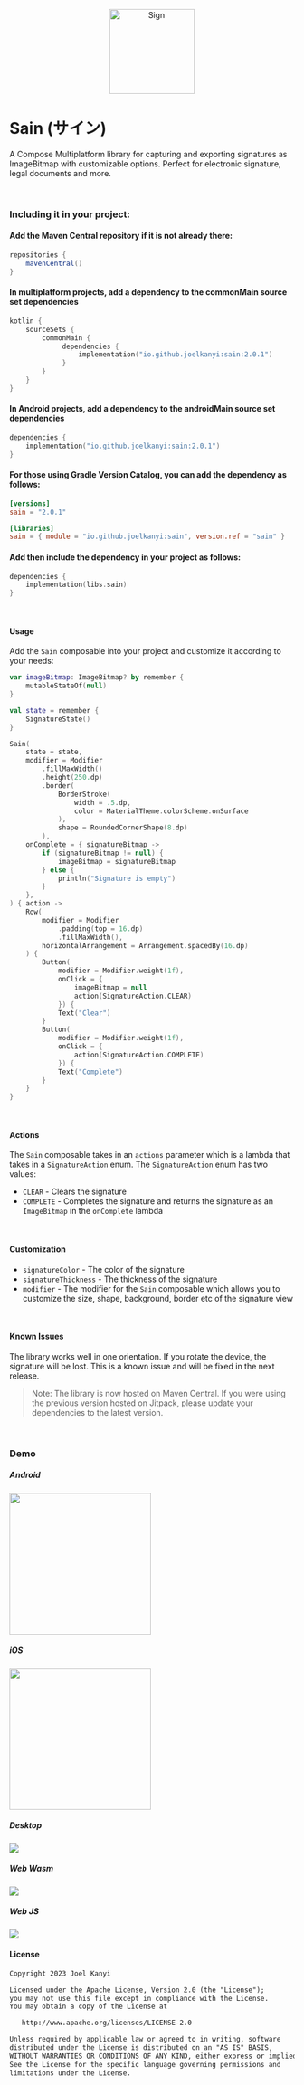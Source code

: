 <p align="center"><img src="demo/sain.gif" alt="Sign" height="150px"></p>

# Sain (サイン)
A Compose Multiplatform library for capturing and exporting signatures as ImageBitmap with customizable options. Perfect for electronic signature, legal documents and more.

</br>

### Including it in your project:

#### Add the Maven Central repository if it is not already there:
```gradle
repositories {
    mavenCentral()
}
```

#### In multiplatform projects, add a dependency to the commonMain source set dependencies
```kotlin
kotlin {
    sourceSets {
        commonMain {
             dependencies {
                 implementation("io.github.joelkanyi:sain:2.0.1")
             }
        }
    }
}
```

#### In Android projects, add a dependency to the androidMain source set dependencies
```kotlin
dependencies {
    implementation("io.github.joelkanyi:sain:2.0.1")
}
```

#### For those using Gradle Version Catalog, you can add the dependency as follows:
```libs.version.toml
[versions]
sain = "2.0.1"

[libraries]
sain = { module = "io.github.joelkanyi:sain", version.ref = "sain" }
```

#### Add then include the dependency in your project as follows:
```kotlin
dependencies {
    implementation(libs.sain)
}
```
</br>

#### Usage
Add the `Sain` composable into your project and customize it according to your needs:
```kotlin
var imageBitmap: ImageBitmap? by remember {
    mutableStateOf(null)
}

val state = remember {
    SignatureState()
}

Sain(
    state = state,
    modifier = Modifier
        .fillMaxWidth()
        .height(250.dp)
        .border(
            BorderStroke(
                width = .5.dp,
                color = MaterialTheme.colorScheme.onSurface
            ),
            shape = RoundedCornerShape(8.dp)
        ),
    onComplete = { signatureBitmap ->
        if (signatureBitmap != null) {
            imageBitmap = signatureBitmap
        } else {
            println("Signature is empty")
        }
    },
) { action ->
    Row(
        modifier = Modifier
            .padding(top = 16.dp)
            .fillMaxWidth(),
        horizontalArrangement = Arrangement.spacedBy(16.dp)
    ) {
        Button(
            modifier = Modifier.weight(1f),
            onClick = {
                imageBitmap = null
                action(SignatureAction.CLEAR)
            }) {
            Text("Clear")
        }
        Button(
            modifier = Modifier.weight(1f),
            onClick = {
                action(SignatureAction.COMPLETE)
            }) {
            Text("Complete")
        }
    }
}
```

</br>

#### Actions
The `Sain` composable takes in an `actions` parameter which is a lambda that takes in a `SignatureAction` enum. The `SignatureAction` enum has two values:
- `CLEAR` - Clears the signature
- `COMPLETE` - Completes the signature and returns the signature as an `ImageBitmap` in the `onComplete` lambda

</br>

#### Customization
- `signatureColor` - The color of the signature
- `signatureThickness` - The thickness of the signature
- `modifier` - The modifier for the `Sain` composable which allows you to customize the size, shape, background, border etc of the signature view

</br>

#### Known Issues
The library works well in one orientation. If you rotate the device, the signature will be lost. This is a known issue and will be fixed in the next release.

> Note: The library is now hosted on Maven Central. If you were using the previous version hosted on Jitpack, please update your dependencies to the latest version.

</br>

### Demo
##### Android
<img src="demo/android_demo.gif" width="250"/>
</br>

##### iOS
<img src="demo/ios_demo.gif" width="250"/>
</br>

##### Desktop
<img src="demo/desktop_demo.gif"/>
</br>

##### Web Wasm
<img src="demo/demo_web_wasm.gif"/>
</br>

##### Web JS
<img src="demo/web_js_demo.gif"/>
</br>

#### License
```xml
Copyright 2023 Joel Kanyi

Licensed under the Apache License, Version 2.0 (the "License");
you may not use this file except in compliance with the License.
You may obtain a copy of the License at

   http://www.apache.org/licenses/LICENSE-2.0

Unless required by applicable law or agreed to in writing, software
distributed under the License is distributed on an "AS IS" BASIS,
WITHOUT WARRANTIES OR CONDITIONS OF ANY KIND, either express or implied.
See the License for the specific language governing permissions and
limitations under the License.
```
